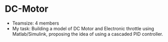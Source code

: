 # DC-Motor
+ Teamsize: 4 members
+ My task: Building a model of DC Motor and Electronic throttle using Matlab/Simulink, proposing the idea of using a cascaded PID controller.
